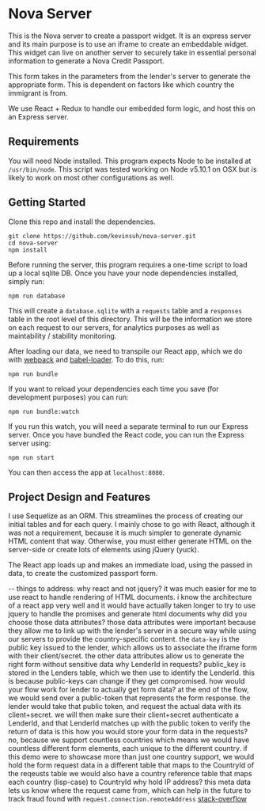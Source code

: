 # Nova Server

This is the Nova server to create a passport widget. It is an express server and its main purpose is to use an iframe to create an embeddable widget. This widget can live on another server to securely take in essential personal information to generate a Nova Credit Passport.

This form takes in the parameters from the lender's server to generate the appropriate form. This is dependent on factors like which country the immigrant is from.

We use React + Redux to handle our embedded form logic, and host this on an Express server.

## Requirements
You will need Node installed. This program expects Node to be installed at `/usr/bin/node`. This
script was tested working on Node v5.10.1 on OSX but is likely to work on most other
configurations as well.

## Getting Started

Clone this repo and install the dependencies.
```
git clone https://github.com/kevinsuh/nova-server.git
cd nova-server
npm install
```
Before running the server, this program requires a one-time script to load up a local sqlite DB. Once you have your node dependencies installed, simply run:
```
npm run database
```
This will create a `database.sqlite` with a `requests` table and a `responses` table in the root level of this directory. This will be the information we store on each request to our servers, for analytics purposes as well as maintability / stability monitoring.

After loading our data, we need to transpile our React app, which we do with [webpack](https://webpack.github.io/) and [babel-loader](https://github.com/babel/babel-loader). To do this, run:
```
npm run bundle
```
If you want to reload your dependencies each time you save (for development purposes) you can run:
```
npm run bundle:watch
```
If you run this watch, you will need a separate terminal to run our Express server. Once you have bundled the React code, you can run the Express server using:
```
npm run start
```
You can then access the app at `localhost:8080`.

## Project Design and Features
I use Sequelize as an ORM. This streamlines the process of creating our initial tables and for each query. I mainly chose to go with React, although it was not a requirement, because it is much simpler to generate dynamic HTML content that way. Otherwise, you must either generate HTML on the server-side or create lots of elements using jQuery (yuck).

The React app loads up and makes an immediate load, using the passed in data, to create the customized passport form.



-- things to address:
why react and not jquery?
	it was much easier for me to use react to handle rendering of HTML documents. i know the architecture of a react app very well and it would have actually taken longer to try to use jquery to handle the promises and generate html documents
why did you choose those data attributes?
	those data attributes were important because they allow me to link up with the lender's server in a secure way while using our servers to provide the country-specific content. the `data-key` is the public key issued to the lender, which allows us to associate the iframe form with their client/secret. the other data attributes allow us to generate the right form without sensitive data
why LenderId in requests?
	public_key is stored in the Lenders table, which we then use to identify the LenderId. this is because public-keys can change if they get compromised.
how would your flow work for lender to actually get form data?
	at the end of the flow, we would send over a public-token that represents the form response. the lender would take that public token, and request the actual data with its client+secret. we will then make sure their client+secret authenticate a LenderId, and that LenderId matches up with the public token to verify the return of data
is this how you would store your form data in the requests?
	no, because we support countless countries which means we would have countless different form elements, each unique to the different country. if this demo were to showcase more than just one country support, we would hold the form request data in a different table that maps to the CountryId of the reqeusts table
	we would also have a country reference table that maps each country (lisp-case) to CountryId
why hold IP address?
	this meta data lets us know where the request came from, which can help in the future to track fraud
	found with `request.connection.remoteAddress` [stack-overflow](http://stackoverflow.com/questions/8107856/how-to-determine-a-users-ip-address-in-node)
